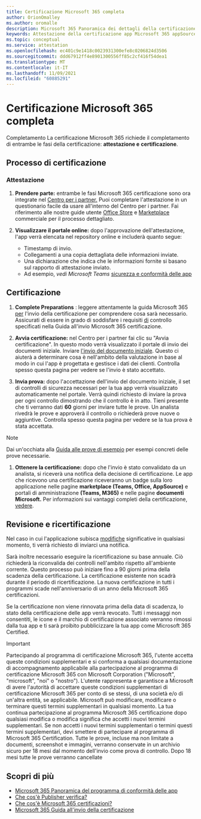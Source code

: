 ```yaml
---
title: Certificazione Microsoft 365 completa
author: OrionOmalley
ms.author: oromalle
description: Microsoft 365 Panoramica dei dettagli della certificazione
keywords: Attestazione della certificazione app Microsoft 365 appSource
ms.topic: conceptual
ms.service: attestation
ms.openlocfilehash: ec401c9e1418c0023931300efe8c0206824d3506
ms.sourcegitcommit: ddd67912ff4e8901300556ff85c2cf416f54dea1
ms.translationtype: MT
ms.contentlocale: it-IT
ms.lasthandoff: 11/09/2021
ms.locfileid: "60885291"
---
```

# <a name="complete-microsoft-365-certification"></a>Certificazione Microsoft 365 completa

Completamento La certificazione Microsoft 365 richiede il completamento di entrambe le fasi della certificazione: **attestazione e** **certificazione**.


## <a name="certification-process"></a>Processo di certificazione

### <a name="attestation"></a>Attestazione

1. **Prendere parte:** entrambe le fasi Microsoft 365 certificazione sono ora integrate nel [Centro per i partner.](https://partner.microsoft.com) Puoi completare l'attestazione in un questionario facile da usare all'interno del Centro per i partner. Fai riferimento alle nostre guide utente [Office Store](https://docs.microsoft.com/microsoft-365-app-certification/docs/userguide) e [Marketplace](https://docs.microsoft.com/en-us/microsoft-365-app-certification/docs/saasuserguide) commerciale per il processo dettagliato.

1. **Visualizzare il portale online:** dopo l'approvazione dell'attestazione, l'app verrà elencata nel repository online e includerà quanto segue:
   - Timestamp di invio.
   - Collegamenti a una copia dettagliata delle informazioni inviate.
   - Una dichiarazione che indica che le informazioni fornite si basano sul rapporto di attestazione inviato.
   - Ad esempio, *vedi Microsoft Teams* [sicurezza e conformità delle app](../teams/teams-apps.md)


## <a name="certification"></a>Certificazione

1. **Complete Preparations** : leggere attentamente la guida Microsoft 365 [per](https://docs.microsoft.com/microsoft-365-app-certification/docs/certification-submission-guide) l'invio della certificazione per comprendere cosa sarà necessario. Assicurati di essere in grado di soddisfare i requisiti [di]( https://docs.microsoft.com/microsoft-365-app-certification/docs/certification-submission-guide#app-certification-criteria) controllo specificati nella Guida all'invio Microsoft 365 certificazione.

1. **Avvia certificazione:** nel Centro per i partner fai clic su "Avvia certificazione". In questo modo verrà visualizzato il portale di invio dei documenti iniziale. Inviare [l'invio del documento iniziale](https://docs.microsoft.com/microsoft-365-app-certification/docs/certification-submission-guide#initial-document-submission). Questo ci aiuterà a determinare cosa è nell'ambito della valutazione in base al modo in cui l'app è progettata e gestisce i dati dei clienti. Controlla spesso questa pagina per vedere se l'invio è stato accettato.

1. **Invia prova:** dopo l'accettazione dell'invio del documento iniziale, il set di controlli di sicurezza necessari per la tua app verrà visualizzato automaticamente nel portale. Verrà quindi richiesto di inviare la prova per ogni controllo dimostrando che il controllo è in atto. Tieni presente che ti verranno dati **60** giorni per inviare tutte le prove. Un analista rivedrà le prove e approverà il controllo o richiederà prove nuove o aggiuntive. Controlla spesso questa pagina per vedere se la tua prova è stata accettata.

>[!NOTE]
> Dai un'occhiata alla [Guida alle prove di esempio](https://docs.microsoft.com/en-us/microsoft-365-app-certification/docs/certification-sample-evidence-guide) per esempi concreti delle prove necessarie.

1. **Ottenere la certificazione:** dopo che l'invio è stato convalidato da un analista, si riceverà una notifica della decisione di certificazione. Le app che ricevono una certificazione riceveranno un badge sulla loro applicazione nelle pagine **marketplace (Teams, Office, AppSource)** e portali di amministrazione **(Teams, M365)** e nelle pagine **documenti Microsoft.** Per informazioni sui vantaggi completi della certificazione, [vedere](https://docs.microsoft.com/microsoft-365-app-certification/docs/enterprise-app-certification-guide#program-benefits).


## <a name="review-and-re-certification"></a>Revisione e ricertificazione
Nel caso in cui l'applicazione subisca [modifiche](https://docs.microsoft.com/microsoft-365-app-certification/docs/certification-submission-guide#significant-changes) significative in qualsiasi momento, ti verrà richiesto di inviarci una notifica.

Sarà inoltre necessario eseguire la ricertificazione su base annuale. Ciò richiederà la riconvalida dei controlli nell'ambito rispetto all'ambiente corrente. Questo processo può iniziare fino a 90 giorni prima della scadenza della certificazione. La certificazione esistente non scadrà durante il periodo di ricertificazione. La nuova certificazione in tutti i programmi scade nell'anniversario di un anno della Microsoft 365 certificazioni.

Se la certificazione non viene rinnovata prima della data di scadenza, lo stato della certificazione delle app verrà revocato. Tutti i messaggi non consentiti, le icone e il marchio di certificazione associato verranno rimossi dalla tua app e ti sarà proibito pubblicizzare la tua app come Microsoft 365 Certified.


> [!IMPORTANT]
> Partecipando al programma di certificazione Microsoft 365, l'utente accetta queste condizioni supplementari e si conforma a qualsiasi documentazione di accompagnamento applicabile alla partecipazione al programma di certificazione Microsoft 365 con Microsoft Corporation ("Microsoft", "microsoft", "noi" o "nostro"). L'utente rappresenta e garantisce a Microsoft di avere l'autorità di accettare queste condizioni supplementari di certificazione Microsoft 365 per conto di se stessi, di una società e/o di un'altra entità, se applicabile. Microsoft può modificare, modificare o terminare questi termini supplementari in qualsiasi momento. La tua continua partecipazione al programma Microsoft 365 certificazione dopo qualsiasi modifica o modifica significa che accetti i nuovi termini supplementari. Se non accetti i nuovi termini supplementari o termini questi termini supplementari, devi smettere di partecipare al programma di Microsoft 365 Certification.
Tutte le prove, incluse ma non limitate a documenti, screenshot e immagini, verranno conservate in un archivio sicuro per 18 mesi dal momento dell'invio come prova di controllo. Dopo 18 mesi tutte le prove verranno cancellate

## <a name="learn-more"></a>Scopri di più

* [Microsoft 365 Panoramica del programma di conformità delle app](~/overview.md)  
* [Che cos'è Publisher verifica?](https://docs.microsoft.com/azure/active-directory/develop/publisher-verification-overview)
* [Che cos'è Microsoft 365 certificazioni?](~/docs/enterprise-app-certification-guide.md)  
* [Microsoft 365 Guida all'invio della certificazione](~/docs/certification-submission-guide.md)
